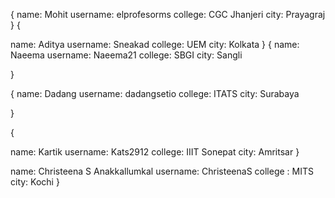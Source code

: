 {
name: Mohit
username: elprofesorms
college: CGC Jhanjeri
city: Prayagraj
}
{

name: Aditya
username: Sneakad
college: UEM
city: Kolkata
}
{
name: Naeema
username: Naeema21
college: SBGI
city: Sangli

}

{
name: Dadang
username: dadangsetio
college: ITATS
city: Surabaya

}

{

name: Kartik
username: Kats2912
college: IIIT Sonepat
city: Amritsar
}

name: Christeena S Anakkallumkal
username: ChristeenaS
college : MITS
city: Kochi 
}


